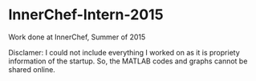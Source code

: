 # InnerChef-Intern-2015
Work done at InnerChef, Summer of 2015


Disclamer: I could not include everything I worked on as it is propriety information of the startup. So, the MATLAB codes and graphs cannot be shared online.
